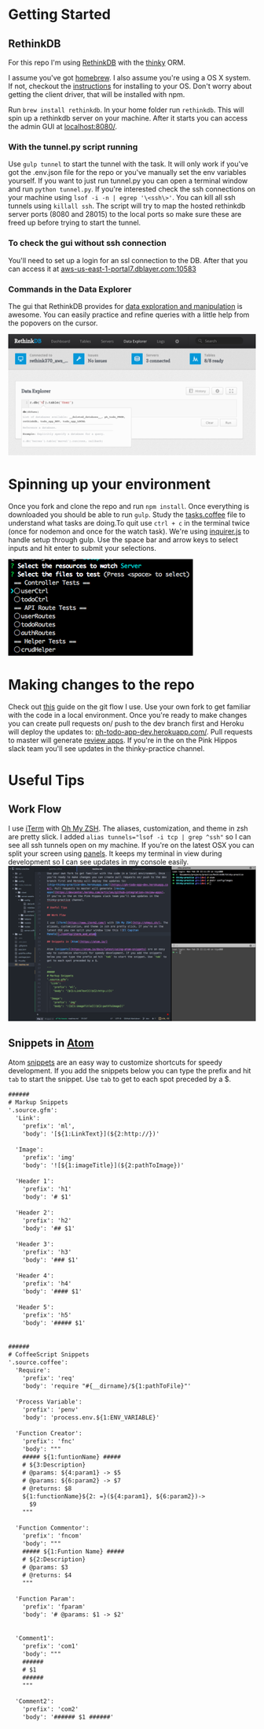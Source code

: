 # Getting Started

## RethinkDB

For this repo I'm using [RethinkDB](https://www.rethinkdb.com/) with the [thinky](https://thinky.io/) ORM.

I assume you've got [homebrew](http://brew.sh/). I also assume you're using a OS X system. If not, checkout the [instructions](https://www.rethinkdb.com/docs/install/) for installing to your OS. Don't worry about getting the client driver, that will be installed with npm.

Run `brew install rethinkdb`. In your home folder run `rethinkdb`. This will spin up a rethinkdb server on your machine. After it starts you can access the admin GUI at [localhost:8080/](http://localhost:8080/).

### With the tunnel.py script running

Use `gulp tunnel` to start the tunnel with the task. It will only work if you've got the .env.json file for the repo or you've manually set the env variables yourself. If you want to just run tunnel.py you can open a terminal window and run `python tunnel.py`. If you're interested check the ssh connections on your machine using `lsof -i -n | egrep '\<ssh\>'`. You can kill all ssh tunnels using `killall ssh`. The script will try to map the hosted rethinkdb server ports (8080 and 28015) to the local ports so make sure these are freed up before trying to start the tunnel.

### To check the gui without ssh connection

You'll need to set up a login for an ssl connection to the DB. After that you can access it at [aws-us-east-1-portal7.dblayer.com:10583](https://aws-us-east-1-portal7.dblayer.com:10583/)

### Commands in the Data Explorer

The gui that RethinkDB provides for [data exploration and manipulation](https://www.rethinkdb.com/docs/reql-data-exploration/) is awesome. You can easily practice and refine queries with a little help from the popovers on the cursor.

![Data Explorer](/config/images/data-explorer.png)

# Spinning up your environment

Once you fork and clone the repo and run `npm install`. Once everything is downloaded you should be able to run `gulp`. Study the [tasks.coffee](config/tasks.coffee) file to understand what tasks are doing.To quit use `ctrl + c` in the terminal twice (once for nodemon and once for the watch task). We're using [inquirer.js](https://github.com/SBoudrias/Inquirer.js/) to handle setup through gulp. Use the space bar and arrow keys to select inputs and hit enter to submit your selections.

![Inquirer Setup](/config/images/inquirer-setup.png)

# Making changes to the repo

Check out [this](https://guides.github.com/introduction/flow/index.html) guide on the git flow I use. Use your own fork to get familiar with the code in a local environment. Once you're ready to make changes you can create pull requests on/ push to the dev branch first and Heroku will deploy the updates to: [ph-todo-app-dev.herokuapp.com/](https://ph-todo-app-dev.herokuapp.com/). Pull requests to master will generate [review apps](https://devcenter.heroku.com/articles/github-integration-review-apps). If you're in the on the Pink Hippos slack team you'll see updates in the thinky-practice channel.

# Useful Tips

## Work Flow

I use [iTerm](https://www.iterm2.com/) with [Oh My ZSH](http://ohmyz.sh/). The aliases, customization, and theme in zsh are pretty slick. I added `alias tunnels="lsof -i tcp | grep ^ssh"` so I can see all ssh tunnels open on my machine. If you're on the latest OSX you can split your screen using [panels](http://osxdaily.com/2015/10/01/use-split-view-mac-os-x/). It keeps my terminal in view during development so I can see updates in my console easily.  ![El Capitan Panels](/config/images/iterm_and_atom.png)

## Snippets in [Atom](https://atom.io/)

Atom [snippets](https://atom.io/docs/latest/using-atom-snippets) are an easy way to customize shortcuts for speedy development. If you add the snippets below you can type the prefix and hit `tab` to start the snippet. Use `tab` to get to each spot preceded by a $.

```
######
# Markup Snippets
'.source.gfm':
  'Link':
    'prefix': 'ml',
    'body': '[${1:LinkText}](${2:http://})'

  'Image':
    'prefix': 'img'
    'body': '![${1:imageTitle}](${2:pathToImage})'

  'Header 1':
    'prefix': 'h1'
    'body': '# $1'

  'Header 2':
    'prefix': 'h2'
    'body': '## $1'

  'Header 3':
    'prefix': 'h3'
    'body': '### $1'

  'Header 4':
    'prefix': 'h4'
    'body': '#### $1'

  'Header 5':
    'prefix': 'h5'
    'body': '##### $1'


######
# CoffeeScript Snippets
'.source.coffee':
  'Require':
    'prefix': 'req'
    'body': 'require "#{__dirname}/${1:pathToFile}"'

  'Process Variable':
    'prefix': 'penv'
    'body': 'process.env.${1:ENV_VARIABLE}'

  'Function Creator':
    'prefix': 'fnc'
    'body': """
    ##### ${1:funtionName} #####
    # ${3:Description}
    # @params: ${4:param1} -> $5
    # @params: ${6:param2} -> $7
    # @returns: $8
    ${1:functionName}${2: =}(${4:param1}, ${6:param2})->
      $9
    """

  'Function Commentor':
    'prefix': 'fncom'
    'body': """
    ##### ${1:Funtion Name} #####
    # ${2:Description}
    # @params: $3
    # @returns: $4
    """

  'Function Param':
    'prefix': 'fparam'
    'body': '# @params: $1 -> $2'


  'Comment1':
    'prefix': 'com1'
    'body': """
    ######
    # $1
    ######
    """

  'Comment2':
    'prefix': 'com2'
    'body': '###### $1 ######'
```
